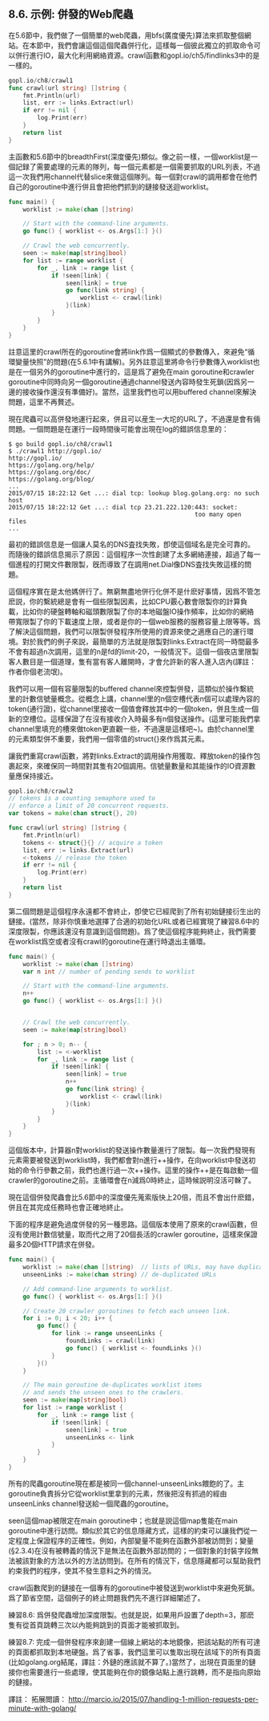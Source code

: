 ## 8.6. 示例: 併發的Web爬蟲

在5.6節中，我們做了一個簡單的web爬蟲，用bfs(廣度優先)算法來抓取整個網站。在本節中，我們會讓這個這個爬蟲併行化，這樣每一個彼此獨立的抓取命令可以併行進行IO，最大化利用網絡資源。crawl函數和gopl.io/ch5/findlinks3中的是一樣的。

```go
gopl.io/ch8/crawl1
func crawl(url string) []string {
    fmt.Println(url)
    list, err := links.Extract(url)
    if err != nil {
        log.Print(err)
    }
    return list
}
```

主函數和5.6節中的breadthFirst(深度優先)類似。像之前一樣，一個worklist是一個記録了需要處理的元素的隊列，每一個元素都是一個需要抓取的URL列表，不過這一次我們用channel代替slice來做這個隊列。每一個對crawl的調用都會在他們自己的goroutine中進行併且會把他們抓到的鏈接發送迴worklist。

```go
func main() {
    worklist := make(chan []string)

    // Start with the command-line arguments.
    go func() { worklist <- os.Args[1:] }()

    // Crawl the web concurrently.
    seen := make(map[string]bool)
    for list := range worklist {
        for _, link := range list {
            if !seen[link] {
                seen[link] = true
                go func(link string) {
                    worklist <- crawl(link)
                }(link)
            }
        }
    }
}
```

註意這里的crawl所在的goroutine會將link作爲一個顯式的參數傳入，來避免“循環變量快照”的問題(在5.6.1中有講解)。另外註意這里將命令行參數傳入worklist也是在一個另外的goroutine中進行的，這是爲了避免在main goroutine和crawler goroutine中同時向另一個goroutine通過channel發送內容時發生死鎖(因爲另一邊的接收操作還沒有準備好)。當然，這里我們也可以用buffered channel來解決問題，這里不再贅述。

現在爬蟲可以高併發地運行起來，併且可以産生一大坨的URL了，不過還是會有倆問題。一個問題是在運行一段時間後可能會出現在log的錯誤信息里的：


```
$ go build gopl.io/ch8/crawl1
$ ./crawl1 http://gopl.io/
http://gopl.io/
https://golang.org/help/
https://golang.org/doc/
https://golang.org/blog/
...
2015/07/15 18:22:12 Get ...: dial tcp: lookup blog.golang.org: no such host
2015/07/15 18:22:12 Get ...: dial tcp 23.21.222.120:443: socket:
                                                    too many open files
...
```
最初的錯誤信息是一個讓人莫名的DNS査找失敗，卽使這個域名是完全可靠的。而隨後的錯誤信息揭示了原因：這個程序一次性創建了太多網絡連接，超過了每一個進程的打開文件數限製，旣而導致了在調用net.Dial像DNS査找失敗這樣的問題。

這個程序實在是太他媽併行了。無窮無盡地併行化併不是什麽好事情，因爲不管怎麽説，你的繫統總是會有一個些限製因素，比如CPU覈心數會限製你的計算負載，比如你的硬盤轉軸和磁頭數限製了你的本地磁盤IO操作頻率，比如你的網絡帶寬限製了你的下載速度上限，或者是你的一個web服務的服務容量上限等等。爲了解決這個問題，我們可以限製併發程序所使用的資源來使之適應自己的運行環境。對於我們的例子來説，最簡單的方法就是限製對links.Extract在同一時間最多不會有超過n次調用，這里的n是fd的limit-20，一般情況下。這個一個夜店里限製客人數目是一個道理，隻有當有客人離開時，才會允許新的客人進入店內(譯註：作者你個老流氓)。

我們可以用一個有容量限製的buffered channel來控製併發，這類似於操作繫統里的計數信號量概念。從概念上講，channel里的n個空槽代表n個可以處理內容的token(通行證)，從channel里接收一個值會釋放其中的一個token，併且生成一個新的空槽位。這樣保證了在沒有接收介入時最多有n個發送操作。(這里可能我們拿channel里填充的槽來做token更直觀一些，不過還是這樣吧~)。由於channel里的元素類型併不重要，我們用一個零值的struct{}來作爲其元素。

讓我們重寫crawl函數，將對links.Extract的調用操作用獲取、釋放token的操作包裹起來，來確保同一時間對其隻有20個調用。信號量數量和其能操作的IO資源數量應保持接近。

```go
gopl.io/ch8/crawl2
// tokens is a counting semaphore used to
// enforce a limit of 20 concurrent requests.
var tokens = make(chan struct{}, 20)

func crawl(url string) []string {
    fmt.Println(url)
    tokens <- struct{}{} // acquire a token
    list, err := links.Extract(url)
    <-tokens // release the token
    if err != nil {
        log.Print(err)
    }
    return list
}
```

第二個問題是這個程序永遠都不會終止，卽使它已經爬到了所有初始鏈接衍生出的鏈接。(當然，除非你慎重地選擇了合適的初始化URL或者已經實現了練習8.6中的深度限製，你應該還沒有意識到這個問題)。爲了使這個程序能夠終止，我們需要在worklist爲空或者沒有crawl的goroutine在運行時退出主循環。


```go
func main() {
    worklist := make(chan []string)
    var n int // number of pending sends to worklist

    // Start with the command-line arguments.
    n++
    go func() { worklist <- os.Args[1:] }()


    // Crawl the web concurrently.
    seen := make(map[string]bool)

    for ; n > 0; n-- {
        list := <-worklist
        for _, link := range list {
            if !seen[link] {
                seen[link] = true
                n++
                go func(link string) {
                    worklist <- crawl(link)
                }(link)
            }
        }
    }
}

```

這個版本中，計算器n對worklist的發送操作數量進行了限製。每一次我們發現有元素需要被發送到worklist時，我們都會對n進行++操作，在向worklist中發送初始的命令行參數之前，我們也進行過一次++操作。這里的操作++是在每啟動一個crawler的goroutine之前。主循環會在n減爲0時終止，這時候説明沒活可榦了。

現在這個併發爬蟲會比5.6節中的深度優先蒐索版快上20倍，而且不會出什麽錯，併且在其完成任務時也會正確地終止。

下面的程序是避免過度併發的另一種思路。這個版本使用了原來的crawl函數，但沒有使用計數信號量，取而代之用了20個長活的crawler goroutine，這樣來保證最多20個HTTP請求在併發。

```go
func main() {
	worklist := make(chan []string)  // lists of URLs, may have duplicates
	unseenLinks := make(chan string) // de-duplicated URLs

	// Add command-line arguments to worklist.
	go func() { worklist <- os.Args[1:] }()

	// Create 20 crawler goroutines to fetch each unseen link.
	for i := 0; i < 20; i++ {
		go func() {
			for link := range unseenLinks {
				foundLinks := crawl(link)
				go func() { worklist <- foundLinks }()
			}
		}()
	}

	// The main goroutine de-duplicates worklist items
	// and sends the unseen ones to the crawlers.
	seen := make(map[string]bool)
	for list := range worklist {
		for _, link := range list {
			if !seen[link] {
				seen[link] = true
				unseenLinks <- link
			}
		}
	}
}
```

所有的爬蟲goroutine現在都是被同一個channel-unseenLinks餵飽的了。主goroutine負責拆分它從worklist里拿到的元素，然後把沒有抓過的經由unseenLinks channel發送給一個爬蟲的goroutine。

seen這個map被限定在main goroutine中；也就是説這個map隻能在main goroutine中進行訪問。類似於其它的信息隱藏方式，這樣的約束可以讓我們從一定程度上保證程序的正確性。例如，內部變量不能夠在函數外部被訪問到；變量(§2.3.4)在沒有被轉義的情況下是無法在函數外部訪問的；一個對象的封裝字段無法被該對象的方法以外的方法訪問到。在所有的情況下，信息隱藏都可以幫助我們約束我們的程序，使其不發生意料之外的情況。

crawl函數爬到的鏈接在一個專有的goroutine中被發送到worklist中來避免死鎖。爲了節省空間，這個例子的終止問題我們先不進行詳細闡述了。

練習8.6: 爲併發爬蟲增加深度限製。也就是説，如果用戶設置了depth=3，那麽隻有從首頁跳轉三次以內能夠跳到的頁面才能被抓取到。

練習8.7: 完成一個併發程序來創建一個線上網站的本地鏡像，把該站點的所有可達的頁面都抓取到本地硬盤。爲了省事，我們這里可以隻取出現在該域下的所有頁面(比如golang.org結尾，譯註：外鏈的應該就不算了。)當然了，出現在頁面里的鏈接你也需要進行一些處理，使其能夠在你的鏡像站點上進行跳轉，而不是指向原始的鏈接。


譯註：
拓展閲讀：
http://marcio.io/2015/07/handling-1-million-requests-per-minute-with-golang/
